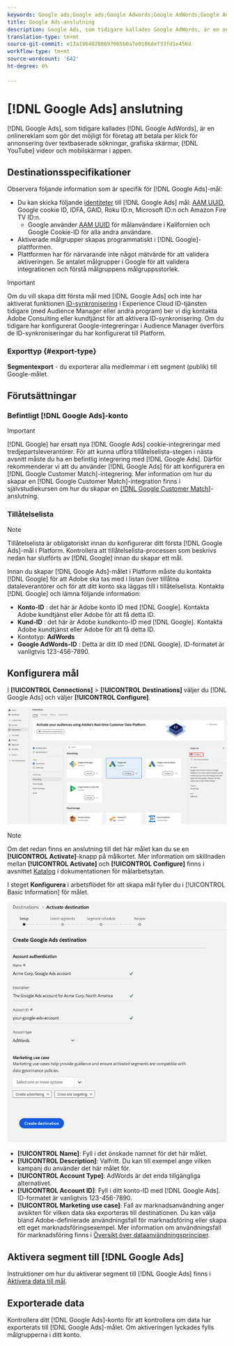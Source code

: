 ```yaml
---
keywords: Google ads;Google ads;Google Adwords;Google AdWords;Google Adwords
title: Google Ads-anslutning
description: Google Ads, som tidigare kallades Google AdWords, är en onlinereklam som gör att företag kan betala per klick för annonsering vid textbaserade sökningar, bildskärmar, YouTube-videor och mobilskärmar i appar.
translation-type: tm+mt
source-git-commit: e13a19640208697665b0a7e0106def33fd1e456d
workflow-type: tm+mt
source-wordcount: '642'
ht-degree: 0%

---
```



# [!DNL Google Ads] anslutning

[!DNL Google Ads], som tidigare kallades  [!DNL Google AdWords], är en onlinereklam som gör det möjligt för företag att betala per klick för annonsering över textbaserade sökningar, grafiska skärmar,  [!DNL YouTube] videor och mobilskärmar i appen.

## Destinationsspecifikationer

Observera följande information som är specifik för [!DNL Google Ads]-mål:

* Du kan skicka följande [identiteter](../../../identity-service/namespaces.md) till [!DNL Google Ads] mål: [AAM UUID](https://experienceleague.adobe.com/docs/audience-manager/user-guide/reference/ids-in-aam.html?lang=en), Google cookie ID, IDFA, GAID, Roku ID:n, Microsoft ID:n och Amazon Fire TV ID:n.
   * Google använder [AAM UUID](https://experienceleague.adobe.com/docs/audience-manager/user-guide/reference/ids-in-aam.html?lang=en) för målanvändare i Kalifornien och Google Cookie-ID för alla andra användare.
* Aktiverade målgrupper skapas programmatiskt i [!DNL Google]-plattformen.
* Plattformen har för närvarande inte något mätvärde för att validera aktiveringen. Se antalet målgrupper i Google för att validera integrationen och förstå målgruppens målgruppsstorlek.

>[!IMPORTANT]
>
>Om du vill skapa ditt första mål med [!DNL Google Ads] och inte har aktiverat funktionen [ID-synkronisering](https://experienceleague.adobe.com/docs/id-service/using/id-service-api/methods/idsync.html) i Experience Cloud ID-tjänsten tidigare (med Audience Manager eller andra program) ber vi dig kontakta Adobe Consulting eller kundtjänst för att aktivera ID-synkronisering. Om du tidigare har konfigurerat Google-integreringar i Audience Manager överförs de ID-synkroniseringar du har konfigurerat till Platform.

### Exporttyp {#export-type}

**Segmentexport**  - du exporterar alla medlemmar i ett segment (publik) till Google-målet.

## Förutsättningar

### Befintligt [!DNL Google Ads]-konto

>[!IMPORTANT]
>
> [!DNL Google] har ersatt nya  [!DNL Google Ads] cookie-integreringar med tredjepartsleverantörer. För att kunna utföra tillåtelselista-stegen i nästa avsnitt måste du ha en befintlig integrering med [!DNL Google Ads]. Därför rekommenderar vi att du använder [!DNL Google Ads] för att konfigurera en [!DNL Google Customer Match]-integrering. Mer information om hur du skapar en [!DNL Google Customer Match]-integration finns i självstudiekursen om hur du skapar en [[!DNL Google Customer Match]](./google-customer-match.md)-anslutning.

### Tillåtelselista

>[!NOTE]
>
>Tillåtelselista är obligatoriskt innan du konfigurerar ditt första [!DNL Google Ads]-mål i Platform. Kontrollera att tillåtelselista-processen som beskrivs nedan har slutförts av [!DNL Google] innan du skapar ett mål.

Innan du skapar [!DNL Google Ads]-målet i Platform måste du kontakta [!DNL Google] för att Adobe ska tas med i listan över tillåtna dataleverantörer och för att ditt konto ska läggas till i tillåtelselista. Kontakta [!DNL Google] och lämna följande information:

* **Konto-ID** : det här är Adobe konto ID med  [!DNL Google]. Kontakta Adobe kundtjänst eller Adobe för att få detta ID.
* **Kund-ID** : det här är Adobe kundkonto-ID med  [!DNL Google]. Kontakta Adobe kundtjänst eller Adobe för att få detta ID.
* Kontotyp: **AdWords**
* **Google AdWords-ID** : Detta är ditt ID med  [!DNL Google]. ID-formatet är vanligtvis 123-456-7890.

## Konfigurera mål

I **[!UICONTROL Connections]** > **[!UICONTROL Destinations]** väljer du [!DNL Google Ads] och väljer **[!UICONTROL Configure]**.

![Anslut Google Ads-mål](../../assets/catalog/advertising/google-ads-destination/catalog.png)

>[!NOTE]
>
>Om det redan finns en anslutning till det här målet kan du se en **[!UICONTROL Activate]**-knapp på målkortet. Mer information om skillnaden mellan **[!UICONTROL Activate]** och **[!UICONTROL Configure]** finns i avsnittet [Katalog](../../ui/destinations-workspace.md#catalog) i dokumentationen för målarbetsytan.

I steget **Konfigurera** i arbetsflödet för att skapa mål fyller du i [!UICONTROL Basic Information] för målet.

![Grundläggande information för Google Ads](../../assets/catalog/advertising/google-ads-destination/setup.png)

* **[!UICONTROL Name]**: Fyll i det önskade namnet för det här målet.
* **[!UICONTROL Description]**: Valfritt. Du kan till exempel ange vilken kampanj du använder det här målet för.
* **[!UICONTROL Account Type]**: AdWords är det enda tillgängliga alternativet.
* **[!UICONTROL Account ID]**: Fyll i ditt konto-ID med  [!DNL Google Ads]. ID-formatet är vanligtvis 123-456-7890.
* **[!UICONTROL Marketing use case]**: Fall av marknadsanvändning anger avsikten för vilken data ska exporteras till destinationen. Du kan välja bland Adobe-definierade användningsfall för marknadsföring eller skapa ett eget marknadsföringsexempel. Mer information om användningsfall för marknadsföring finns i [Översikt över dataanvändningsprinciper](../../../data-governance/policies/overview.md).

## Aktivera segment till [!DNL Google Ads]

Instruktioner om hur du aktiverar segment till [!DNL Google Ads] finns i [Aktivera data till mål](../../ui/activate-destinations.md).

## Exporterade data

Kontrollera ditt [!DNL Google Ads]-konto för att kontrollera om data har exporterats till [!DNL Google Ads]-målet. Om aktiveringen lyckades fylls målgrupperna i ditt konto.